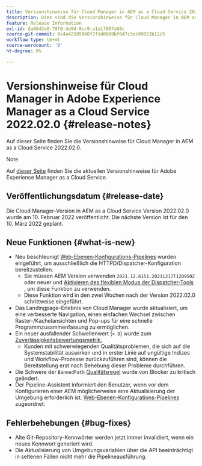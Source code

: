 ```yaml
---
title: Versionshinweise für Cloud Manager in AEM as a Cloud Service 2022.02.0
description: Dies sind die Versionshinweise für Cloud Manager in AEM as a Cloud Service 2022.02.0.
feature: Release Information
exl-id: da0643a0-78f8-4e9d-9cc9-a1a17067a08c
source-git-commit: 0c4a42595800f7f1d0869bf647c3ec99023b12c5
workflow-type: tm+mt
source-wordcount: '0'
ht-degree: 0%

---
```


# Versionshinweise für Cloud Manager in Adobe Experience Manager as a Cloud Service 2022.02.0 {#release-notes}

Auf dieser Seite finden Sie die Versionshinweise für Cloud Manager in AEM as a Cloud Service 2022.02.0.

>[!NOTE]
>
>Auf [dieser Seite](/help/release-notes/release-notes-cloud/release-notes-current.md) finden Sie die aktuellen Versionshinweise für Adobe Experience Manager as a Cloud Service.

## Veröffentlichungsdatum {#release-date}

Die Cloud Manager-Version in AEM as a Cloud Service Version 2022.02.0 wurde am 10. Februar 2022 veröffentlicht. Die nächste Version ist für den 10. März 2022 geplant.

## Neue Funktionen {#what-is-new}

* Neu beschleunigt [Web-Ebenen-Konfigurations-Pipelines](/help/implementing/cloud-manager/configuring-pipelines/introduction-ci-cd-pipelines.md#web-tier-config-pipelines) wurden eingeführt, um ausschließlich die HTTPD/Dispatcher-Konfiguration bereitzustellen.
   * Sie müssen AEM Version verwenden `2021.12.6151.20211217T120950Z` oder neuer und [Aktivieren des flexiblen Modus der Dispatcher-Tools](/help/implementing/dispatcher/disp-overview.md#validation-debug) , um diese Funktion zu verwenden.
   * Diese Funktion wird in den zwei Wochen nach der Version 2022.02.0 schrittweise eingeführt.
* Das Landingpage-Erlebnis von Cloud Manager wurde aktualisiert, um eine verbesserte Navigation, einen einfachen Wechsel zwischen Raster-/Kachelansichten und Pop-ups für eine schnelle Programmzusammenfassung zu ermöglichen.
* Ein neuer ausfallender Schwellenwert (`< D`) wurde zum [Zuverlässigkeitsbewertungsmetrik.](/help/implementing/cloud-manager/code-quality-testing.md#understanding-code-quality-rules)
   * Kunden mit schwerwiegenden Qualitätsproblemen, die sich auf die Systemstabilität auswirken und in erster Linie auf ungültige Indizes und Workflow-Prozesse zurückzuführen sind, können die Bereitstellung erst nach Behebung dieser Probleme durchführen.
* Die Schwere der `BannedPath` [Qualitätsregel](/help/implementing/cloud-manager/code-quality-testing.md#understanding-code-quality-rules) wurde von Blocker zu kritisch geändert.
* Der Pipeline-Assistent informiert den Benutzer, wenn vor dem Konfigurieren einer AEM möglicherweise eine Aktualisierung der Umgebung erforderlich ist. [Web-Ebenen-Konfigurations-Pipelines](/help/implementing/cloud-manager/configuring-pipelines/introduction-ci-cd-pipelines.md#web-tier-config-pipelines) zugeordnet.

## Fehlerbehebungen {#bug-fixes}

* Alte Git-Repository-Kennwörter werden jetzt immer invalidiert, wenn ein neues Kennwort generiert wird.
* Die Aktualisierung von Umgebungsvariablen über die API beeinträchtigt in seltenen Fällen nicht mehr die Pipelineausführung.

